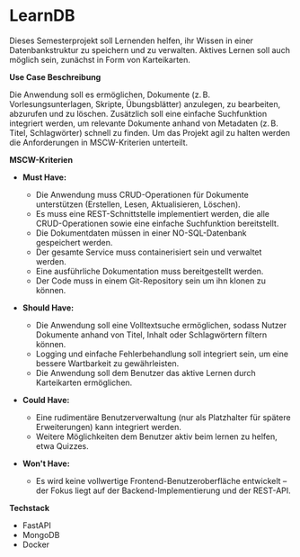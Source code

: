 # LearnDB
 Dieses Semesterprojekt soll Lernenden helfen, ihr Wissen in einer Datenbankstruktur zu speichern und zu verwalten. Aktives Lernen soll auch möglich sein, zunächst in Form von Karteikarten.



**Use Case Beschreibung**
  
Die Anwendung soll es ermöglichen, Dokumente (z. B. Vorlesungsunterlagen, Skripte, Übungsblätter) anzulegen, zu bearbeiten, abzurufen und zu löschen. Zusätzlich soll eine einfache Suchfunktion integriert werden, um relevante Dokumente anhand von Metadaten (z. B. Titel, Schlagwörter) schnell zu finden. Um das Projekt agil zu halten werden die Anforderungen in MSCW-Kriterien unterteilt.

**MSCW-Kriterien**

- **Must Have:**
  - Die Anwendung muss CRUD-Operationen für Dokumente unterstützen (Erstellen, Lesen, Aktualisieren, Löschen).
  - Es muss eine REST-Schnittstelle implementiert werden, die alle CRUD-Operationen sowie eine einfache Suchfunktion bereitstellt.
  - Die Dokumentdaten müssen in einer NO-SQL-Datenbank gespeichert werden.
  - Der gesamte Service muss containerisiert sein und verwaltet werden.
  - Eine ausführliche Dokumentation muss bereitgestellt werden.
  - Der Code muss in einem Git-Repository sein um ihn klonen zu können.


- **Should Have:**
  - Die Anwendung soll eine Volltextsuche ermöglichen, sodass Nutzer Dokumente anhand von Titel, Inhalt oder Schlagwörtern filtern können.
  - Logging und einfache Fehlerbehandlung soll integriert sein, um eine bessere Wartbarkeit zu gewährleisten.
  - Die Anwendung soll dem Benutzer das aktive Lernen durch Karteikarten ermöglichen.
    
- **Could Have:**
  - Eine rudimentäre Benutzerverwaltung (nur als Platzhalter für spätere Erweiterungen) kann integriert werden.
  - Weitere Möglichkeiten dem Benutzer aktiv beim lernen zu helfen, etwa Quizzes.

- **Won't Have:**
  - Es wird keine vollwertige Frontend-Benutzeroberfläche entwickelt – der Fokus liegt auf der Backend-Implementierung und der REST-API.

**Techstack**
- FastAPI
- MongoDB
- Docker
